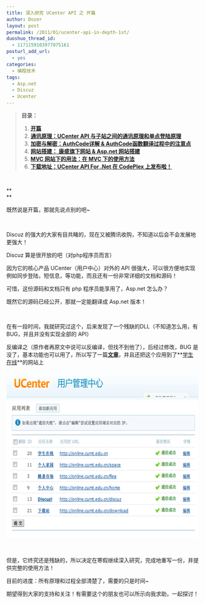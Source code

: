 ```yaml
---
title: 深入研究 UCenter API 之 开篇
author: Dozer
layout: post
permalink: /2011/01/ucenter-api-in-depth-1st/
duoshuo_thread_id:
  - 1171159103977075161
posturl_add_url:
  - yes
categories:
  - 编程技术
tags:
  - Asp.net
  - Discuz
  - Ucenter
---
```

> **目录：**
> 
> 1.  <a href="/2011/01/ucenter-api-in-depth-1st/" target="_blank"><strong>开篇</strong></a>
> 2.  <a href="/2011/01/ucenter-api-in-depth-2nd/" target="_blank"><strong>通讯原理：UCenter API 与子站之间的通讯原理和单点登陆原理</strong></a>
> 3.  <a href="/2011/01/ucenter-api-in-depth-3rd/" target="_blank"><strong>加密与解密：AuthCode详解 & AuthCode函数翻译过程中的注意点</strong></a>
> 4.  **<a href="/2011/02/ucenter-api-in-depth-4th/" target="_blank">网站搭建： 康盛旗下网站 & Asp.net 网站搭建</a>**
> 5.  **<a href="/2011/04/ucenter-api-in-depth-5th/" target="_blank">MVC 网站下的用法：在 MVC 下的使用方法</a>**
> 6.  **<a href="/2011/05/ucenter-api-for-net-on-codeplex/" target="_blank">下载地址：UCenter API For .Net 在 CodePlex 上发布啦！</a>**

&nbsp;

**  
**

既然说是开篇，那就先说点别的吧~

&nbsp;

Discuz 的强大的大家有目共睹的，现在又被腾讯收购，不知道以后会不会发展地更强大！

Discuz 算是很开放的吧（对php程序员而言）

因为它的核心产品 UCenter（用户中心）对外的 API 很强大，可以很方便地实现例如同步登陆，短信息，等功能，而且还有一份非常详细的文档和源码！

<!--more-->

可惜，这份源码和文档只有 php 程序员能享用了，Asp.net 怎么办？

既然它的源码已经公开，那就一定能翻译成 Asp.net 版本！

&nbsp;

在有一段时间，我就研究过这个，后来发现了一个残缺的DLL（不知道怎么用，有BUG，并且并没有实现全部的 API）

反编译之（原作者再原文中说可以反编译，但找不到他了），后经过修改，BUG 是没了，基本功能也可以用了，所以写了一篇<a style="font-weight: bold;" href="http://www.cnblogs.com/dozer/archive/2010/09/21/ucenter-api_with_asp-net.html" target="_blank">文章</a>，并且还把这个应用到了**<a href="http://online.cumt.edu.cn" target="_blank">学生在线</a>**的网站上

[<img class="alignnone size-full wp-image-191" title="ucenter" alt="" src="/uploads/2011/01/ucenter.png" width="632" height="437" />][1]

&nbsp;

但是，它终究还是残缺的，所以决定在寒假继续深入研究，完成地重写一份，并提供完整的使用方法！

目前的进度：所有原理和过程全部清楚了，需要的只是时间~

期望得到大家的支持和关注！有需要这个的朋友也可以所示向我求助，一起探讨！

 [1]: /uploads/2011/01/ucenter.png
